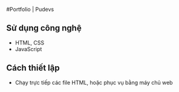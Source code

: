 #Portfolio | Pudevs
## Sử dụng công nghệ
- HTML, CSS
- JavaScript

## Cách thiết lập
- Chạy trực tiếp các file HTML, hoặc phục vụ bằng máy chủ web
